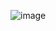 ![image](https://user-images.githubusercontent.com/29563434/112784255-1cec4700-908c-11eb-8fdc-9e93bf105629.png)
